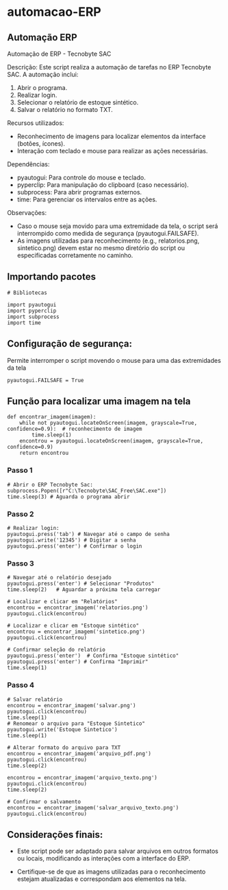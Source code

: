 # automacao-ERP

## Automação ERP

Automação de ERP - Tecnobyte SAC

Descrição:
Este script realiza a automação de tarefas no ERP Tecnobyte SAC. A automação inclui:
1. Abrir o programa.
2. Realizar login.
3. Selecionar o relatório de estoque sintético.
4. Salvar o relatório no formato TXT.

Recursos utilizados:
- Reconhecimento de imagens para localizar elementos da interface (botões, ícones).
- Interação com teclado e mouse para realizar as ações necessárias.

Dependências:
- pyautogui: Para controle do mouse e teclado.
- pyperclip: Para manipulação do clipboard (caso necessário).
- subprocess: Para abrir programas externos.
- time: Para gerenciar os intervalos entre as ações.

Observações:
- Caso o mouse seja movido para uma extremidade da tela, o script será interrompido como medida de segurança (pyautogui.FAILSAFE).
- As imagens utilizadas para reconhecimento (e.g., relatorios.png, sintetico.png) devem estar no mesmo diretório do script ou especificadas corretamente no caminho.

## Importando pacotes

```
# Bibliotecas

import pyautogui
import pyperclip
import subprocess
import time
```

## Configuração de segurança:
 Permite interromper o script movendo o mouse para uma das extremidades da tela
```
pyautogui.FAILSAFE = True
```

## Função para localizar uma imagem na tela
```
def encontrar_imagem(imagem):
    while not pyautogui.locateOnScreen(imagem, grayscale=True, confidence=0.9):  # reconhecimento de imagem
        time.sleep(1)
    encontrou = pyautogui.locateOnScreen(imagem, grayscale=True, confidence=0.9)
    return encontrou
```
### Passo 1

```
# Abrir o ERP Tecnobyte Sac:
subprocess.Popen([r"C:\Tecnobyte\SAC_Free\SAC.exe"])
time.sleep(3) # Aguarda o programa abrir
```
### Passo 2
```
# Realizar login:
pyautogui.press('tab') # Navegar até o campo de senha
pyautogui.write('12345') # Digitar a senha
pyautogui.press('enter') # Confirmar o login
````
### Passo 3

```
# Navegar até o relatório desejado
pyautogui.press('enter') # Selecionar "Produtos"
time.sleep(2)   # Aguardar a próxima tela carregar

# Localizar e clicar em "Relatórios"
encontrou = encontrar_imagem('relatorios.png')
pyautogui.click(encontrou)

# Localizar e clicar em "Estoque sintético"
encontrou = encontrar_imagem('sintetico.png')
pyautogui.click(encontrou)

# Confirmar seleção do relatório
pyautogui.press('enter')  # Confirma "Estoque sintético"
pyautogui.press('enter') # Confirma "Imprimir"
time.sleep(1)
```
### Passo 4
```
# Salvar relatório
encontrou = encontrar_imagem('salvar.png')
pyautogui.click(encontrou)
time.sleep(1)
# Renomear o arquivo para "Estoque Sintetico"
pyautogui.write('Estoque Sintetico')
time.sleep(1)

# Alterar formato do arquivo para TXT
encontrou = encontrar_imagem('arquivo_pdf.png')
pyautogui.click(encontrou)
time.sleep(2)

encontrou = encontrar_imagem('arquivo_texto.png')
pyautogui.click(encontrou)
time.sleep(2)

# Confirmar o salvamento
encontrou = encontrar_imagem('salvar_arquivo_texto.png')
pyautogui.click(encontrou)
```
## Considerações finais:
- Este script pode ser adaptado para salvar arquivos em outros formatos ou locais, modificando as interações com a interface do ERP.

- Certifique-se de que as imagens utilizadas para o reconhecimento estejam atualizadas e correspondam aos elementos na tela.


